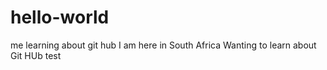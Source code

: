 # hello-world
me learning about git hub
I am here in South Africa
Wanting to learn about Git HUb
test 
